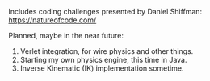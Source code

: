 Includes coding challenges presented by Daniel Shiffman: https://natureofcode.com/

Planned, maybe in the near future:

  1. Verlet integration, for wire physics and other things.
  2. Starting my own physics engine, this time in Java.
  3. Inverse Kinematic (IK) implementation sometime.
